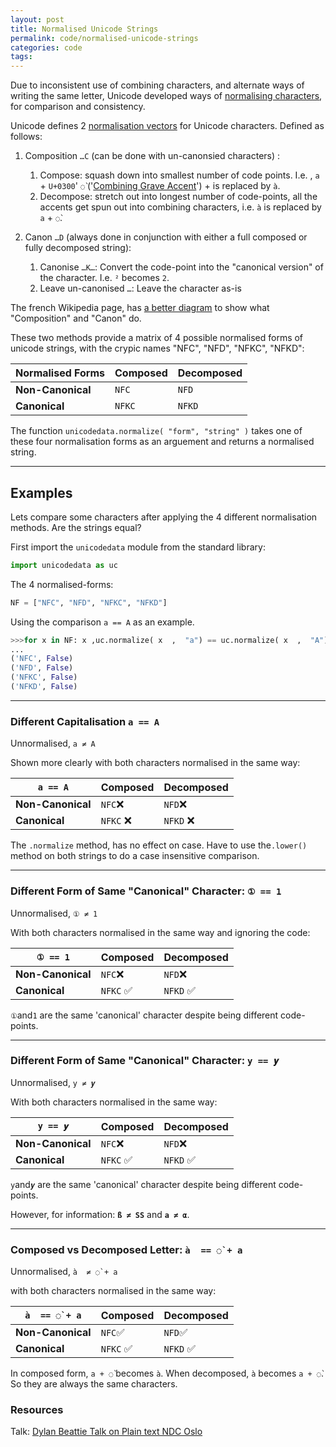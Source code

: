```yaml
---
layout: post
title: Normalised Unicode Strings
permalink: code/normalised-unicode-strings
categories: code
tags:
---
```



Due to inconsistent use of combining characters, and alternate ways of  writing the same letter, Unicode developed ways of [normalising characters](https://en.wikipedia.org/wiki/Unicode_equivalence#Normalization), for comparison and consistency.

Unicode defines 2 [normalisation vectors](https://youtu.be/_mZBa3sqTrI?t=2081) for Unicode characters. Defined as follows:

1. Composition `…C` (can be done with un-canonsied characters) :
    1. Compose: squash down into smallest number of code points. I.e. , `a` + `U+0300`' `◌̀` ('[Combining Grave Accent](https://en.wikipedia.org/wiki/%CC%80)') +  is replaced by `à`.
    2. Decompose: stretch out into longest number of code-points, all the accents get spun out into combining characters, i.e. `à` is replaced by  `a` + `◌̀`.

2. Canon `…D` (always done in conjunction with either a full composed or fully decomposed string):
    1. Canonise `…K…`: Convert the code-point into the "canonical version" of the character. I.e. `²` becomes `2`.
    2. Leave un-canonised `…`:  Leave the character as-is

The french Wikipedia page, has [a better diagram](https://fr.wikipedia.org/wiki/Normalisation_Unicode) to show what "Composition" and "Canon" do.

These two methods provide a matrix of 4 possible normalised forms of unicode strings, with the crypic names "NFC", "NFD", "NFKC", "NFKD":

 Normalised Forms |Composed | Decomposed
-|-|-
__Non-Canonical__ | `NFC` | `NFD`
__Canonical__ | `NFKC` | `NFKD`

The function `unicodedata.normalize( "form", "string" )` takes one of these four normalisation forms as an arguement and returns a normalised string.

***

## Examples

Lets compare some characters after applying the 4 different normalisation methods. Are the strings equal?

First import the `unicodedata` module from the standard library:

```python
import unicodedata as uc
```

The 4 normalised-forms:

```python
NF = ["NFC", "NFD", "NFKC", "NFKD"]
```

Using the comparison `a == A` as an example.

```python
>>>for x in NF: x ,uc.normalize( x  ,  "a") == uc.normalize( x  ,  "A")
...
('NFC', False)
('NFD', False)
('NFKC', False)
('NFKD', False)
```

***

### Different Capitalisation `a == A`

Unnormalised, `a ≠ A`

Shown more clearly with both characters normalised in the same way:

 __`a == A`__ |Composed | Decomposed
-|-|-
__Non-Canonical__ | `NFC`❌ | `NFD`❌
__Canonical__ | `NFKC` ❌ | `NFKD` ❌

The `.normalize` method, has no effect on case. Have to use the`.lower()` method on both strings to do a case insensitive comparison.

***

### Different Form of Same "Canonical" Character:   __`① == 1`__

Unnormalised, `① ≠ 1`

With both characters normalised in the same way and ignoring the code:

 __`① == 1`__ |Composed | Decomposed
-|-|-
__Non-Canonical__ | `NFC`❌ | `NFD`❌
__Canonical__ | `NFKC` ✅ | `NFKD` ✅

`①`and`1` are the same 'canonical' character despite being different code-points.

***

### Different Form of Same "Canonical" Character:    __`y == 𝒚`__

Unnormalised, `y ≠ 𝒚`

With both characters normalised in the same way:

__`y == 𝒚`__ |Composed | Decomposed
-|-|-
__Non-Canonical__ | `NFC`❌ | `NFD`❌
__Canonical__ | `NFKC` ✅ | `NFKD` ✅

`y`and`𝒚` are the same 'canonical' character  despite being different code-points.

However, for information: __`ß ≠ SS`__ and __`a ≠ α`__.

***

### Composed vs Decomposed Letter:  `à  == ◌̀ + a`

Unnormalised, `à  ≠ ◌̀ + a`

with both characters normalised in the same way:

__`à  == ◌̀ + a`__ |Composed | Decomposed
-|-|-
__Non-Canonical__ | `NFC`✅ | `NFD`✅
__Canonical__ | `NFKC` ✅| `NFKD` ✅

In composed form, `a + ◌̀`  becomes `à`.  When decomposed, `à` becomes `a + ◌̀`. So they are always the same characters.

### Resources

Talk: [Dylan Beattie Talk on Plain text NDC Oslo](https://youtu.be/_mZBa3sqTrI?t=2066)
